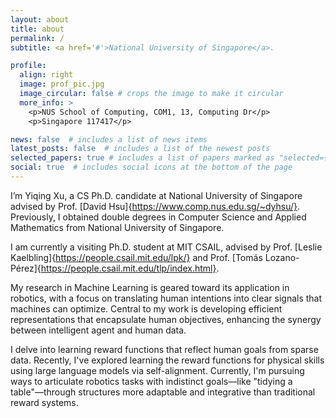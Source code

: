 ```yaml
---
layout: about
title: about
permalink: /
subtitle: <a href='#'>National University of Singapore</a>. 

profile:
  align: right
  image: prof_pic.jpg
  image_circular: false # crops the image to make it circular
  more_info: >
    <p>NUS School of Computing, COM1, 13, Computing Dr</p>
    <p>Singapore 117417</p>

news: false  # includes a list of news items
latest_posts: false  # includes a list of the newest posts
selected_papers: true # includes a list of papers marked as "selected={true}"
social: true  # includes social icons at the bottom of the page
---
```


I’m Yiqing Xu, a CS Ph.D. candidate at National University of Singapore advised by Prof. [David Hsu]{https://www.comp.nus.edu.sg/~dyhsu/}. Previously, I obtained double degrees in Computer Science and Applied Mathematics from National University of Singapore.

I am currently a visiting Ph.D. student at MIT CSAIL, advised by Prof. [Leslie Kaelbling]{https://people.csail.mit.edu/lpk/} and Prof. [Tomás Lozano-Pérez]{https://people.csail.mit.edu/tlp/index.html}.

My research in Machine Learning is geared toward its application in robotics, with a focus on translating human intentions into clear signals that machines can optimize. Central to my work is developing efficient representations that encapsulate human objectives, enhancing the synergy between intelligent agent and human data.

I delve into learning reward functions that reflect human goals from sparse data. Recently, I've explored learning the reward functions for physical skills using large language models via self-alignment. Currently, I'm pursuing ways to articulate robotics tasks with indistinct goals—like "tidying a table"—through structures more adaptable and integrative than traditional reward systems.